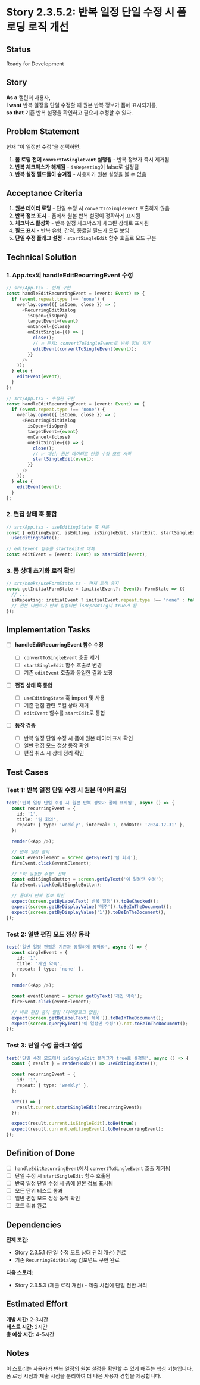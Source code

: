 # Story 2.3.5.2: 반복 일정 단일 수정 시 폼 로딩 로직 개선

## Status

Ready for Development

## Story

**As a** 캘린더 사용자,  
**I want** 반복 일정을 단일 수정할 때 원본 반복 정보가 폼에 표시되기를,  
**so that** 기존 반복 설정을 확인하고 필요시 수정할 수 있다.

## Problem Statement

현재 "이 일정만 수정"을 선택하면:

1. **폼 로딩 전에 `convertToSingleEvent` 실행됨** - 반복 정보가 즉시 제거됨
2. **반복 체크박스가 해제됨** - `isRepeating`이 false로 설정됨
3. **반복 설정 필드들이 숨겨짐** - 사용자가 원본 설정을 볼 수 없음

## Acceptance Criteria

1. **원본 데이터 로딩** - 단일 수정 시 `convertToSingleEvent` 호출하지 않음
2. **반복 정보 표시** - 폼에서 원본 반복 설정이 정확하게 표시됨
3. **체크박스 활성화** - 반복 일정 체크박스가 체크된 상태로 표시됨
4. **필드 표시** - 반복 유형, 간격, 종료일 필드가 모두 보임
5. **단일 수정 플래그 설정** - `startSingleEdit` 함수 호출로 모드 구분

## Technical Solution

### 1. App.tsx의 handleEditRecurringEvent 수정

```typescript
// src/App.tsx - 현재 구현
const handleEditRecurringEvent = (event: Event) => {
  if (event.repeat.type !== 'none') {
    overlay.open(({ isOpen, close }) => (
      <RecurringEditDialog
        isOpen={isOpen}
        targetEvent={event}
        onCancel={close}
        onEditSingle={() => {
          close();
          // 🔥 문제: convertToSingleEvent로 반복 정보 제거
          editEvent(convertToSingleEvent(event));
        }}
      />
    ));
  } else {
    editEvent(event);
  }
};
```

```typescript
// src/App.tsx - 수정된 구현
const handleEditRecurringEvent = (event: Event) => {
  if (event.repeat.type !== 'none') {
    overlay.open(({ isOpen, close }) => (
      <RecurringEditDialog
        isOpen={isOpen}
        targetEvent={event}
        onCancel={close}
        onEditSingle={() => {
          close();
          // ✅ 개선: 원본 데이터로 단일 수정 모드 시작
          startSingleEdit(event);
        }}
      />
    ));
  } else {
    editEvent(event);
  }
};
```

### 2. 편집 상태 훅 통합

```typescript
// src/App.tsx - useEditingState 훅 사용
const { editingEvent, isEditing, isSingleEdit, startEdit, startSingleEdit, stopEditing } =
  useEditingState();

// editEvent 함수를 startEdit로 대체
const editEvent = (event: Event) => startEdit(event);
```

### 3. 폼 상태 초기화 로직 확인

```typescript
// src/hooks/useFormState.ts - 현재 로직 유지
const getInitialFormState = (initialEvent?: Event): FormState => ({
  // ...
  isRepeating: initialEvent ? initialEvent.repeat.type !== 'none' : false,
  // 원본 이벤트가 반복 일정이면 isRepeating이 true가 됨
});
```

## Implementation Tasks

- [ ] **handleEditRecurringEvent 함수 수정**

  - [ ] `convertToSingleEvent` 호출 제거
  - [ ] `startSingleEdit` 함수 호출로 변경
  - [ ] 기존 `editEvent` 호출과 동일한 결과 보장

- [ ] **편집 상태 훅 통합**

  - [ ] `useEditingState` 훅 import 및 사용
  - [ ] 기존 편집 관련 로컬 상태 제거
  - [ ] `editEvent` 함수를 `startEdit`로 통합

- [ ] **동작 검증**
  - [ ] 반복 일정 단일 수정 시 폼에 원본 데이터 표시 확인
  - [ ] 일반 편집 모드 정상 동작 확인
  - [ ] 편집 취소 시 상태 정리 확인

## Test Cases

### Test 1: 반복 일정 단일 수정 시 원본 데이터 로딩

```typescript
test('반복 일정 단일 수정 시 원본 반복 정보가 폼에 표시됨', async () => {
  const recurringEvent = {
    id: '1',
    title: '팀 회의',
    repeat: { type: 'weekly', interval: 1, endDate: '2024-12-31' },
  };

  render(<App />);

  // 반복 일정 클릭
  const eventElement = screen.getByText('팀 회의');
  fireEvent.click(eventElement);

  // "이 일정만 수정" 선택
  const editSingleButton = screen.getByText('이 일정만 수정');
  fireEvent.click(editSingleButton);

  // 폼에서 반복 정보 확인
  expect(screen.getByLabelText('반복 일정')).toBeChecked();
  expect(screen.getByDisplayValue('매주')).toBeInTheDocument();
  expect(screen.getByDisplayValue('1')).toBeInTheDocument();
});
```

### Test 2: 일반 편집 모드 정상 동작

```typescript
test('일반 일정 편집은 기존과 동일하게 동작함', async () => {
  const singleEvent = {
    id: '1',
    title: '개인 약속',
    repeat: { type: 'none' },
  };

  render(<App />);

  const eventElement = screen.getByText('개인 약속');
  fireEvent.click(eventElement);

  // 바로 편집 폼이 열림 (다이얼로그 없음)
  expect(screen.getByLabelText('제목')).toBeInTheDocument();
  expect(screen.queryByText('이 일정만 수정')).not.toBeInTheDocument();
});
```

### Test 3: 단일 수정 플래그 설정

```typescript
test('단일 수정 모드에서 isSingleEdit 플래그가 true로 설정됨', async () => {
  const { result } = renderHook(() => useEditingState());

  const recurringEvent = {
    id: '1',
    repeat: { type: 'weekly' },
  };

  act(() => {
    result.current.startSingleEdit(recurringEvent);
  });

  expect(result.current.isSingleEdit).toBe(true);
  expect(result.current.editingEvent).toBe(recurringEvent);
});
```

## Definition of Done

- [ ] `handleEditRecurringEvent`에서 `convertToSingleEvent` 호출 제거됨
- [ ] 단일 수정 시 `startSingleEdit` 함수 호출됨
- [ ] 반복 일정 단일 수정 시 폼에 원본 정보 표시됨
- [ ] 모든 단위 테스트 통과
- [ ] 일반 편집 모드 정상 동작 확인
- [ ] 코드 리뷰 완료

## Dependencies

**전제 조건:**

- Story 2.3.5.1 (단일 수정 모드 상태 관리 개선) 완료
- 기존 `RecurringEditDialog` 컴포넌트 구현 완료

**다음 스토리:**

- Story 2.3.5.3 (제출 로직 개선) - 제출 시점에 단일 전환 처리

## Estimated Effort

**개발 시간:** 2-3시간  
**테스트 시간:** 2시간  
**총 예상 시간:** 4-5시간

## Notes

이 스토리는 사용자가 반복 일정의 원본 설정을 확인할 수 있게 해주는 핵심 기능입니다. 폼 로딩 시점과 제출 시점을 분리하여 더 나은 사용자 경험을 제공합니다.
